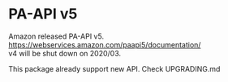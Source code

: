 # PA-API v5
Amazon released PA-API v5. https://webservices.amazon.com/paapi5/documentation/  
v4 will be shut down on 2020/03.

This package already support new API. Check UPGRADING.md
